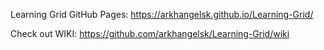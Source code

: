Learning Grid GitHub Pages: https://arkhangelsk.github.io/Learning-Grid/

Check out WIKI: https://github.com/arkhangelsk/Learning-Grid/wiki
